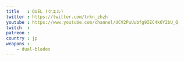 ```yaml
---
title   : QUEL (クエル)
twitter : https://twitter.com/trkn_zhzh
youtube : https://www.youtube.com/channel/UCV2PuUubfg9IEC4k6Y2bU_Q
twitch  :
patreon :
country : jp
weapons :
    - dual-blades
---
```

